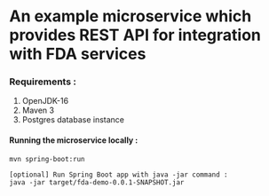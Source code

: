 # An example microservice which provides REST API for integration with FDA services

### Requirements :

1. OpenJDK-16
2. Maven 3
3. Postgres database instance

#### Running the microservice locally :
    mvn spring-boot:run 

    [optional] Run Spring Boot app with java -jar command :
    java -jar target/fda-demo-0.0.1-SNAPSHOT.jar